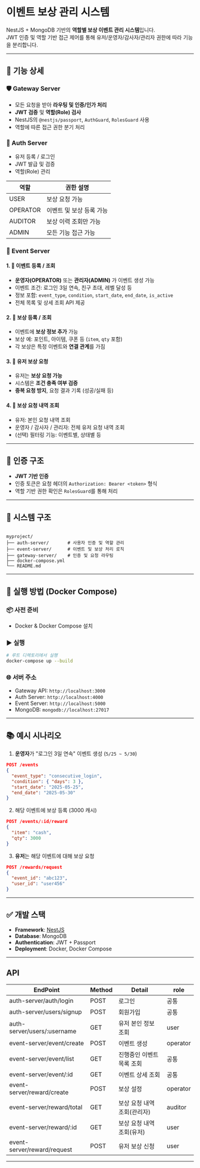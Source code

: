 
# 이벤트 보상 관리 시스템

NestJS + MongoDB 기반의 **역할별 보상 이벤트 관리 시스템**입니다.  
JWT 인증 및 역할 기반 접근 제어를 통해 유저/운영자/감사자/관리자 권한에 따라 기능을 분리합니다.

---

## 🔧 기능 상세

### 🛡️ Gateway Server
- 모든 요청을 받아 **라우팅 및 인증/인가 처리**
- **JWT 검증** 및 **역할(Role) 검사**
- NestJS의 `@nestjs/passport`, `AuthGuard`, `RolesGuard` 사용
- 역할에 따른 접근 권한 분기 처리

### 🔐 Auth Server
- 유저 등록 / 로그인
- JWT 발급 및 검증
- 역할(Role) 관리

| 역할     | 권한 설명                        |
|----------|---------------------------------|
| USER     | 보상 요청 가능                   |
| OPERATOR | 이벤트 및 보상 등록 가능         |
| AUDITOR  | 보상 이력 조회만 가능            |
| ADMIN    | 모든 기능 접근 가능              |

### 📅 Event Server

#### 1. 📌 이벤트 등록 / 조회
- **운영자(OPERATOR)** 또는 **관리자(ADMIN)** 가 이벤트 생성 가능
- 이벤트 조건: 로그인 3일 연속, 친구 초대, 레벨 달성 등
- 정보 포함: `event_type`, `condition`, `start_date`, `end_date`, `is_active`
- 전체 목록 및 상세 조회 API 제공

#### 2. 🎁 보상 등록 / 조회
- 이벤트에 **보상 정보 추가** 가능
- 보상 예: 포인트, 아이템, 쿠폰 등 (`item`, `qty` 포함)
- 각 보상은 특정 이벤트와 **연결 관계**를 가짐

#### 3. 🙋 유저 보상 요청
- 유저는 **보상 요청 가능**
- 시스템은 **조건 충족 여부 검증**
- **중복 요청 방지**, 요청 결과 기록 (성공/실패 등)

#### 4. 📜 보상 요청 내역 조회
- 유저: 본인 요청 내역 조회
- 운영자 / 감사자 / 관리자: 전체 유저 요청 내역 조회
- (선택) 필터링 기능: 이벤트별, 상태별 등

---

## 🔐 인증 구조

- **JWT 기반 인증**
- 인증 토큰은 요청 헤더의 `Authorization: Bearer <token>` 형식
- 역할 기반 권한 확인은 `RolesGuard`를 통해 처리

---

## 🧱 시스템 구조

```

myproject/
├── auth-server/       # 사용자 인증 및 역할 관리
├── event-server/      # 이벤트 및 보상 처리 로직
├── gateway-server/    # 인증 및 요청 라우팅
├── docker-compose.yml
└── README.md

````

---

## 🚀 실행 방법 (Docker Compose)

### 📦 사전 준비
- Docker & Docker Compose 설치

### ▶️ 실행

```bash
# 루트 디렉토리에서 실행
docker-compose up --build
````

### 🌐 서버 주소

* Gateway API: `http://localhost:3000`
* Auth Server: `http://localhost:4000`
* Event Server: `http://localhost:5000`
* MongoDB: `mongodb://localhost:27017`

---

## 📚 예시 시나리오

1. **운영자**가 "로그인 3일 연속" 이벤트 생성 (`5/25 ~ 5/30`)

```json
POST /events
{
  "event_type": "consecutive_login",
  "condition": { "days": 3 },
  "start_date": "2025-05-25",
  "end_date": "2025-05-30"
}
```

2. 해당 이벤트에 보상 등록 (3000 캐시)

```json
POST /events/:id/reward
{
  "item": "cash",
  "qty": 3000
}
```

3. **유저**는 해당 이벤트에 대해 보상 요청

```json
POST /rewards/request
{
  "event_id": "abc123",
  "user_id": "user456"
}
```

---

## ✅ 개발 스택

* **Framework**: [NestJS](https://docs.nestjs.com/)
* **Database**: MongoDB
* **Authentication**: JWT + Passport
* **Deployment**: Docker, Docker Compose

---

## API

| EndPoint                    | Method | Detail                      | role     |
|-----------------------------|--------|-----------------------------|----------|
| auth-server/auth/login      | POST   | 로그인                      | 공통     |
| auth-server/users/signup    | POST   | 회원가입                    | 공통     |
| auth-server/users/:username | GET    | 유저 본인 정보 조회         | user     |
| event-server/event/create   | POST   | 이벤트 생성                 | operator |
| event-server/event/list     | GET    | 진행중인 이벤트 목록 조회   | 공통     |
| event-server/event/:id      | GET    | 이벤트 상세 조회            | 공통     |
| event-server/reward/create  | POST   | 보상 설정                   | operator |
| event-server/reward/total   | GET    | 보상 요청 내역 조회(관리자) | auditor  |
| event-server/reward/:id     | GET    | 보상 요청 내역 조회(유저)   | user     |
| event-server/reward/request | POST   | 유저 보상 신청              | user     |

---
